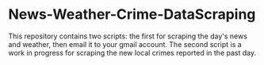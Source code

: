 # News-Weather-Crime-DataScraping
This repository contains two scripts: the first for scraping the day's news and weather, then email it to your gmail account. The second script is a work in progress for scraping the new local crimes reported in the past day.
